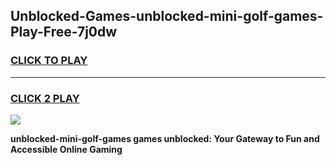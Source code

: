 
## Unblocked-Games-unblocked-mini-golf-games-Play-Free-7j0dw
<h3>
<a href="https://premium76.site?title=unblocked-mini-golf-games&ref=21A">CLICK TO PLAY</a></h3>
<hr>

<h3>
<a href="https://premium76.site?title=unblocked-mini-golf-games&ref=21A">CLICK 2 PLAY</a>
  
</h3>

<a href="https://premium76.site?title=unblocked-mini-golf-games&ref=21A"><img src="https://clearcache.store/games.png"></a>


**unblocked-mini-golf-games games unblocked: Your Gateway to Fun and Accessible Online Gaming**
